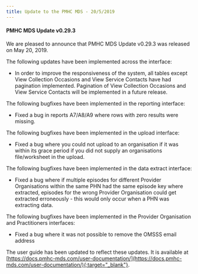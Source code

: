 ```yaml
---
title: Update to the PMHC MDS - 20/5/2019
---
```


#### PMHC MDS Update v0.29.3 ####

We are pleased to announce that PMHC MDS Update v0.29.3 was released on May 20, 2019.

The following updates have been implemented across the interface:
* In order to improve the responsiveness of the system, all tables except 
  View Collection Occasions and View Service Contacts have had pagination 
  implemented. Pagination of View Collection Occasions and View Service 
  Contacts will be implemented in a future release.

The following bugfixes have been implemented in the reporting interface:
* Fixed a bug in reports A7/A8/A9 where rows with zero results were missing.

The following bugfixes have been implemented in the upload interface:
* Fixed a bug where you could not upload to an organisation if it was within 
  its grace period if you did not supply an organisations file/worksheet in 
  the upload.

The following bugfixes have been implemented in the data extract interface:
* Fixed a bug where if multiple episodes for different Provider Organisations 
  within the same PHN had the same episode key where extracted, episodes for 
  the wrong Provider Organisation could get extracted erroneously - this 
  would only occur when a PHN was extracting data.

The following bugfixes have been implemented in the Provider Organisation and Practitioners interfaces:
* Fixed a bug where it was not possible to remove the OMSSS email address

The user guide has been updated to reflect these updates. It is available at [https://docs.pmhc-mds.com/user-documentation/](https://docs.pmhc-mds.com/user-documentation/){:target="_blank"}.
